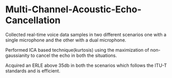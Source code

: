 # Multi-Channel-Acoustic-Echo-Cancellation

Collected real-time voice data samples in two different scenarios one with a single microphone and the other with a dual microphone.


Performed ICA based technique(kurtosis) using the maximization of non- gaussianity to cancel the echo in both the situations.


Acquired an ERLE above 35db in both the scenarios which follows the ITU-T standards and is efficient.
